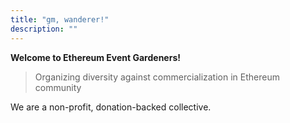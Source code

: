```yaml
---
title: "gm, wanderer!"
description: ""
---
```


**Welcome to Ethereum Event Gardeners!**

> Organizing diversity against commercialization in Ethereum community

We are a non-profit, donation-backed collective.